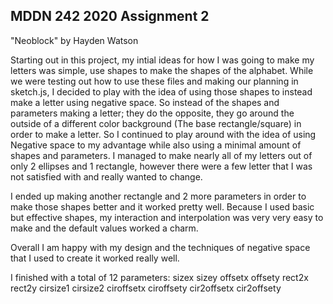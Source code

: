 ## MDDN 242 2020 Assignment 2

"Neoblock" by Hayden Watson

Starting out in this project, my intial ideas for how I was going to make my letters was simple, use shapes to make the shapes of the alphabet. While we were testing out how to use these files and making our planning in sketch.js, I decided to play with the idea of using those shapes to instead make a letter using negative space. So instead of the shapes and parameters making a letter; they do the opposite, they go around the outside of a different color background (The base rectangle/square) in order to make a letter. So I continued to play around with the idea of using Negative space to my advantage while also using a minimal amount of shapes and parameters. I managed to make nearly all of my letters out of only 2 ellipses and 1 rectangle, however there were a few letter that I was not satisfied with and really wanted to change.

I ended up making another rectangle and 2 more parameters in order to make those shapes better and it worked pretty well. Because I used basic but effective shapes, my interaction and interpolation was very very easy to make and the default values worked a charm. 

Overall I am happy with my design and the techniques of negative space that I used to create it worked really well.

I finished with a total of 12 parameters:
sizex
sizey
offsetx
offsety
rect2x
rect2y
cirsize1
cirsize2
ciroffsetx
ciroffsety
cir2offsetx
cir2offsety
